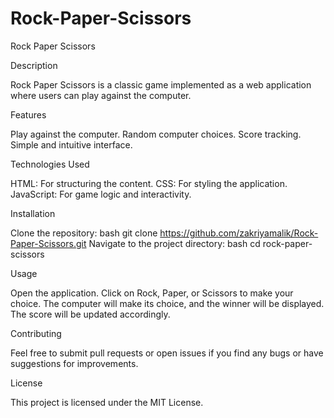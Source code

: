 # Rock-Paper-Scissors

Rock Paper Scissors

Description

Rock Paper Scissors is a classic game implemented as a web application where users can play against the computer.

Features

Play against the computer.
Random computer choices.
Score tracking.
Simple and intuitive interface.

Technologies Used

HTML: For structuring the content.
CSS: For styling the application.
JavaScript: For game logic and interactivity.


Installation

Clone the repository:
bash
git clone https://github.com/zakriyamalik/Rock-Paper-Scissors.git
Navigate to the project directory:
bash
cd rock-paper-scissors


Usage

Open the application.
Click on Rock, Paper, or Scissors to make your choice.
The computer will make its choice, and the winner will be displayed.
The score will be updated accordingly.


Contributing

Feel free to submit pull requests or open issues if you find any bugs or have suggestions for improvements.

License

This project is licensed under the MIT License.
